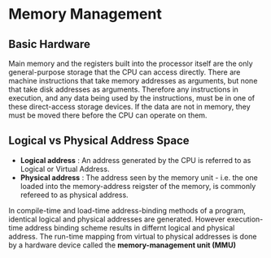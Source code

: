 # Memory Management

## Basic Hardware
Main memory and the registers built into the processor itself are the only general-purpose storage that the CPU can access directly. There are machine instructions 
that take memory addresses as arguments, but none that take disk addresses as arguments. Therefore any instructions in execution, and any data being used by the 
instructions, must be in one of these direct-access storage devices. If the data are not in memory, they must be moved there before the CPU can operate on them.

## Logical vs Physical Address Space
* **Logical address** : An address generated by the CPU is referred to as Logical or Virtual Address.
* **Physical address** : The address seen by the memory unit - i.e. the one loaded into the memory-address reigster of the memory, is commonly refereed to as physical address.

In compile-time and load-time address-binding methods of a program, identical logical and physical addresses are generated. However execution-time address binding scheme results in differnt logical
and physical address. The run-time mapping from virtual to physical addresses is done by a hardware device called the **memory-management unit (MMU)**
